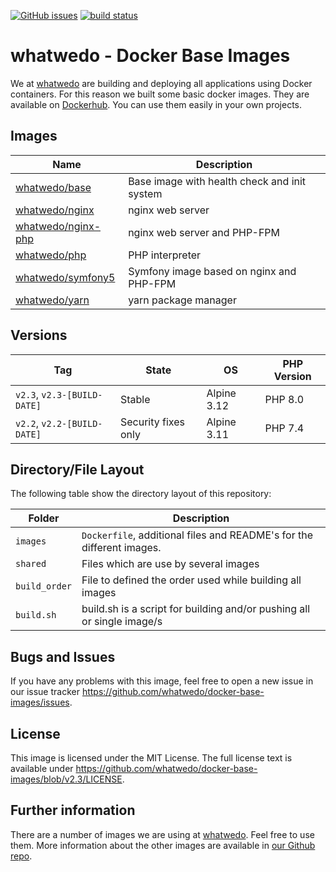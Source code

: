 [![GitHub issues](https://img.shields.io/github/issues/whatwedo/docker-base-images.svg)](https://github.com/whatwedo/docker-base-images/issues)
[![build status](https://dev.whatwedo.ch/whatwedo/docker-base-images/badges/v2.3/pipeline.svg)](https://dev.whatwedo.ch/whatwedo/docker-base-images/commits/v2.3)

# whatwedo - Docker Base Images

We at [whatwedo](https://whatwedo.ch/) are building and deploying all applications using Docker containers. For this reason we built some basic docker images. They are available on [Dockerhub](https://hub.docker.com/u/whatwedo/). You can use them easily in your own projects.


## Images

| Name | Description |
|---|---|
| [whatwedo/base](https://github.com/whatwedo/docker-base-images/tree/v2.3/images/base) | Base image with health check and init system |
| [whatwedo/nginx](https://github.com/whatwedo/docker-base-images/tree/v2.3/images/nginx) | nginx web server |
| [whatwedo/nginx-php](https://github.com/whatwedo/docker-base-images/tree/v2.3/images/nginx-php) | nginx web server and PHP-FPM |
| [whatwedo/php](https://github.com/whatwedo/docker-base-images/tree/v2.3/images/php) | PHP interpreter |
| [whatwedo/symfony5](https://github.com/whatwedo/docker-base-images/tree/v2.3/images/symfony5) | Symfony image based on nginx and PHP-FPM |
| [whatwedo/yarn](https://github.com/whatwedo/docker-base-images/tree/v2.3/images/yarn) | yarn package manager |


## Versions

| Tag | State | OS | PHP Version |
|---|---|---|---|
| `v2.3`, `v2.3-[BUILD-DATE]` | Stable | Alpine 3.12 | PHP 8.0 |
| `v2.2`, `v2.2-[BUILD-DATE]` | Security fixes only | Alpine 3.11 | PHP 7.4 |


## Directory/File Layout

The following table show the directory layout of this repository:

| Folder | Description |
|---|---|
| `images` | `Dockerfile`, additional files and README's for the different images. |
| `shared`| Files which are use by several images |
| `build_order`| File to defined the order used while building all images |
| `build.sh`| build.sh is a script for building and/or pushing all or single image/s |


## Bugs and Issues

If you have any problems with this image, feel free to open a new issue in our issue tracker https://github.com/whatwedo/docker-base-images/issues.


## License

This image is licensed under the MIT License. The full license text is available under https://github.com/whatwedo/docker-base-images/blob/v2.3/LICENSE.


## Further information

There are a number of images we are using at [whatwedo](https://whatwedo.ch/). Feel free to use them. More information about the other images are available in [our Github repo](https://github.com/whatwedo/docker-base-images).
